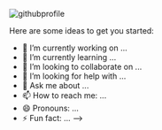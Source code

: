 ![githubprofile](https://github.com/cecsun/cecsun/assets/116072995/eda9d29e-d73f-4343-a28c-a6fc34d7c1b6)





Here are some ideas to get you started:

- 🔭 I’m currently working on ...
- 🌱 I’m currently learning ...
- 👯 I’m looking to collaborate on ...
- 🤔 I’m looking for help with ...
- 💬 Ask me about ...
- 📫 How to reach me: ...
- 😄 Pronouns: ...
- ⚡ Fun fact: ...
-->
